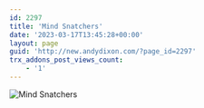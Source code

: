```yaml
---
id: 2297
title: 'Mind Snatchers'
date: '2023-03-17T13:45:28+00:00'
layout: page
guid: 'http://new.andydixon.com/?page_id=2297'
trx_addons_post_views_count:
    - '1'
---
```


![Mind Snatchers](https://i0.wp.com/assets.g8x2.ldn.idrivee2-23.com/posters/Mind%20Snatchers%2001.jpg?w=1200&ssl=1 "Mind Snatchers")